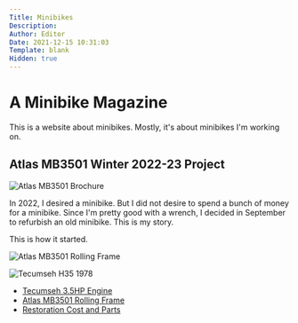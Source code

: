 ```yaml
---
Title: Minibikes
Description: 
Author: Editor
Date: 2021-12-15 10:31:03
Template: blank
Hidden: true
---
```

# A Minibike Magazine
This is a website about minibikes. Mostly, it's about minibikes I'm working on.

## Atlas MB3501 Winter 2022-23 Project

![Atlas MB3501 Brochure](%assets_url%/altas-mb3501-1.jpg)

In 2022, I desired a minibike. But I did not desire to spend a bunch of money for a minibike. Since I'm pretty good with a wrench, I decided in September to refurbish an old minibike. This is my story.

This is how it started.

![Atlas MB3501 Rolling Frame](%assets_url%/atlas-rolling-frame.png)

![Tecumseh H35 1978](%assets_url%/tecumseh-engine-35.png)

* [Tecumseh 3.5HP Engine](atlas-mb3501-mini-bike-engine)
* [Atlas MB3501 Rolling Frame](atlas-mb3501-mini-bike-frame)
* [Restoration Cost and Parts](atlas-mb3501-mini-bike-parts-cost)
